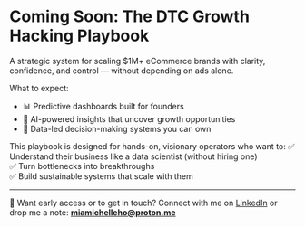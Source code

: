 # Coming Soon: The DTC Growth Hacking Playbook

A strategic system for scaling $1M+ eCommerce brands with clarity, confidence, and control — without depending on ads alone.

What to expect:
- 📊 Predictive dashboards built for founders
- 🤖 AI-powered insights that uncover growth opportunities
- 🚀 Data-led decision-making systems you can own

This playbook is designed for hands-on, visionary operators who want to:
✅ Understand their business like a data scientist (without hiring one)  
✅ Turn bottlenecks into breakthroughs  
✅ Build sustainable systems that scale with them

---

👋 Want early access or to get in touch?
Connect with me on [LinkedIn](https://www.linkedin.com/in/mia-michelle-ho) or drop me a note: **miamichelleho@proton.me**
